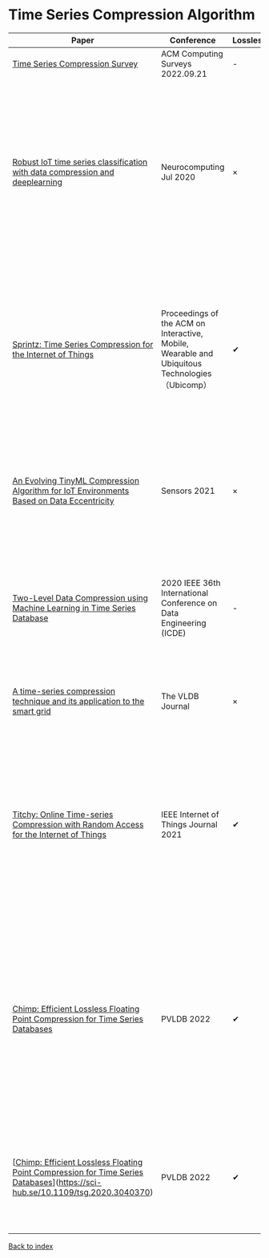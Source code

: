 # Time Series Compression Algorithm
|Paper|Conference|Lossless|Remarks
|--|--|--|--|
|[Time Series Compression Survey](https://dl.acm.org/doi/full/10.1145/3560814)|ACM Computing Surveys 2022.09.21|-|时序数据压缩调查|
|[Robust IoT time series classification with data compression and deeplearning](https://sci-hub.se/10.1016/j.neucom.2020.02.097)|Neurocomputing Jul 2020|×| 提出了一种有效的单变量与多变量时序数据压缩办法，将改进离散小波变换（DWT）结合错误有限有损压缩算法（SZ）来达到数据压缩率与数据质量的最佳权衡|
|[Sprintz: Time Series Compression for the Internet of Things](https://www.sci-hub.se/10.1145/3264903)|Proceedings of the ACM on Interactive, Mobile, Wearable and Ubiquitous Technologies（Ubicomp）|✔|提出了一种用于整数时间序列无损压缩的算法Springz,只需要缓存8个样本的同时，只占用<1KB的内存，达到单线程3GB/s的解压速度，以及高压缩比|
|[An Evolving TinyML Compression Algorithm for IoT Environments Based on Data Eccentricity](https://sci-hub.se/10.3390/s21124153)|Sensors 2021|×|主要提出了小型机器学习在时序数据压缩方面应用的潜力，以及一种基于数据偏心率的有损压缩算法|
|[Two-Level Data Compression using Machine Learning in Time Series Database](https://sci-hub.se/10.1109/icde48307.2020.00119)|2020 IEEE 36th International Conference on Data Engineering (ICDE)|-|提出了二级压缩框架，由一级框架确定数据典型适用的压缩方案，二级使用强化学习来自动调整控制参数|
|[A time-series compression technique and its application to the smart grid](https://www.sci-hub.se/10.1007/s00778-014-0368-8)|The VLDB Journal|×|提出了一种贪心分段回归的有损时序数据压缩方法|
|[Titchy: Online Time-series Compression with Random Access for the Internet of Things](https://sci-hub.se/10.1109/jiot.2021.3081868)|IEEE Internet of Things Journal 2021|✔|提出了一种无损的压缩方案，使用设定好的误差将数据近似到相同的基底上，记录公共基底字典和误差，去除数据冗余以达到压缩的目的,可以支持快速随机查询|
|[Chimp: Efficient Lossless Floating Point Compression for Time Series Databases](https://www.vldb.org/pvldb/vol15/p3058-liakos.pdf)|PVLDB 2022|✔|提出了一种无损的浮点数流压缩方案，基于异或编码和前导0在数据集上的分布实现对类似于Gorilla算法的优化，同时提供CHIMP128的算法以相比较慢的速度换取显著提升的压缩率|
|[[Chimp: Efficient Lossless Floating Point Compression for Time Series Databases](https://sci-hub.se/10.1109/tsg.2020.3040370)](https://sci-hub.se/10.1109/tsg.2020.3040370)|PVLDB 2022|✔|提出了一种无状态无模型的智能电网数据无损压缩方案，特别适用于长时间稳定的高分辨率时间序列|
[Back to index](../README.md)